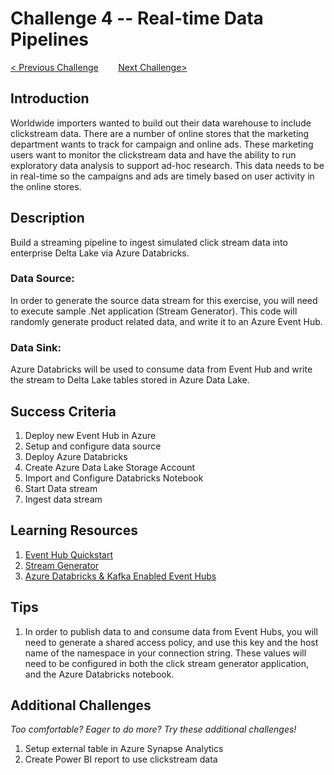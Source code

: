 # Challenge 4 -- Real-time Data Pipelines

[< Previous Challenge](../Challenge3/README.md)&nbsp;&nbsp;&nbsp;&nbsp;&nbsp;&nbsp;&nbsp;&nbsp;[Next Challenge>](../Challenge5/README.md)

## Introduction

Worldwide importers wanted to build out their data warehouse to include clickstream data.  There are a number of online stores that the marketing department wants to track for campaign and online ads.  These marketing users want to monitor the clickstream data and have the ability to run exploratory data analysis to support ad-hoc research.  This data needs to be in real-time so the campaigns and ads are timely based on user activity in the online stores.

## Description

Build a streaming pipeline to ingest simulated click stream data into enterprise Delta Lake via Azure Databricks.

### Data Source: 
In order to generate the source data stream for this exercise, you will need to execute sample .Net application (Stream Generator).  This code will randomly generate product related data, and write it to an Azure Event Hub.

### Data Sink:
Azure Databricks will be used to consume data from Event Hub and write the stream to Delta Lake tables stored in Azure Data Lake.


## Success Criteria
1. Deploy new Event Hub in Azure
1. Setup and configure data source
1. Deploy Azure Databricks
1. Create Azure Data Lake Storage Account
1. Import and Configure Databricks Notebook
1. Start Data stream
1. Ingest data stream

## Learning Resources

1. [Event Hub Quickstart](https://docs.microsoft.com/en-us/azure/event-hubs/event-hubs-create)
1. [Stream Generator](https://github.com/alexkarasek/ClickStreamGenerator)
1. [Azure Databricks & Kafka Enabled Event Hubs](https://techblog.fexcofts.com/2019/01/17/azure-databricks-kafka-enabled-event-hubs/)

## Tips 

1. In order to publish data to and consume data from Event Hubs, you will need to generate a shared access policy, and use this key and the host name of the namespace in your connection string.  These values will need to be configured in both the click stream generator application, and the Azure Databricks notebook.


## Additional Challenges

*Too comfortable?  Eager to do more?  Try these additional challenges!*

1. Setup external table in Azure Synapse Analytics
1. Create Power BI report to use clickstream data
